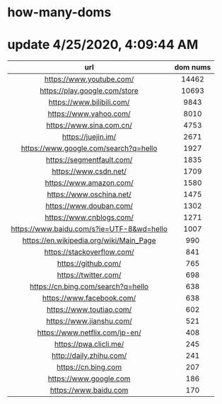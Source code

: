 # how-many-doms

# update 4/25/2020, 4:09:44 AM

url | dom nums
:-: | :-:
https://www.youtube.com/ | 14462
https://play.google.com/store | 10693
https://www.bilibili.com/ | 9843
https://www.yahoo.com/ | 8010
https://www.sina.com.cn/ | 4753
https://juejin.im/ | 2671
https://www.google.com/search?q=hello | 1927
https://segmentfault.com/ | 1835
https://www.csdn.net/ | 1709
https://www.amazon.com/ | 1580
https://www.oschina.net/ | 1475
https://www.douban.com/ | 1302
https://www.cnblogs.com/ | 1271
https://www.baidu.com/s?ie=UTF-8&wd=hello | 1007
https://en.wikipedia.org/wiki/Main_Page | 990
https://stackoverflow.com/ | 841
https://github.com/ | 765
https://twitter.com/ | 698
https://cn.bing.com/search?q=hello | 638
https://www.facebook.com/ | 638
https://www.toutiao.com/ | 602
https://www.jianshu.com/ | 521
https://www.netflix.com/jp-en/ | 408
https://pwa.clicli.me/ | 245
http://daily.zhihu.com/ | 241
https://cn.bing.com | 207
https://www.google.com | 186
https://www.baidu.com | 170
